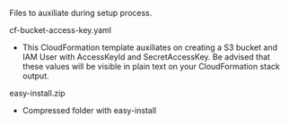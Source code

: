 Files to auxiliate during setup process.

cf-bucket-access-key.yaml
- This CloudFormation template auxiliates on creating a S3 bucket and IAM User with AccessKeyId and SecretAccessKey. 
Be advised that these values will be visible in plain text on your CloudFormation stack output.

easy-install.zip
- Compressed folder with easy-install